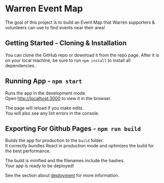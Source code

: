 # Warren Event Map

The goal of this project is to build an Event Map that Warren supporters & volunteers can use to find events near their area!

## Getting Started - Cloning & Installation

You can clone the GitHub repo or download it from the repo page. After it is on your local machine, be sure to run `npm install` to install all dependencies.

## Running App - `npm start`

Runs the app in the development mode.<br>
Open [http://localhost:3000](http://localhost:3000) to view it in the browser.

The page will reload if you make edits.<br>
You will also see any lint errors in the console.

## Exporting For Github Pages - `npm run build`

Builds the app for production to the `build` folder.<br>
It correctly bundles React in production mode and optimizes the build for the best performance.

The build is minified and the filenames include the hashes.<br>
Your app is ready to be deployed!

See the section about [deployment](https://facebook.github.io/create-react-app/docs/deployment) for more information.
